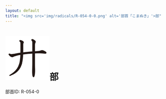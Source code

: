 ```yaml
---
layout: default
title: "<img src='img/radicals/R-054-0-0.png' alt='部首「こまぬき」'>部"  # glyphをタイトルに使用
---
```


# <img src='img/radicals/R-054-0-0.png' alt='部首「こまぬき」'>部
部首ID: R-054-0
